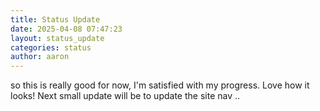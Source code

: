 ```yaml
---
title: Status Update
date: 2025-04-08 07:47:23 
layout: status_update
categories: status
author: aaron
---
```

so this is really good for now, I'm satisfied with my progress. Love how it looks! Next small update will be to update the site nav ..
